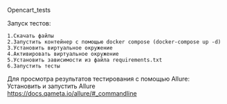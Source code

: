 Opencart_tests

Запуск тестов:

    1.Скачать файлы
    2.Запустить контейнер с помощью docker compose (docker-compose up -d)
    3.Установить виртуальное окружение
    4.Активировать виртуальное окружение
    5.Установить зависимости из файла requirements.txt
    6.Запустить тесты

Для просмотра результатов тестирования с помощью Allure:                      
  Установить и запустить Allure https://docs.qameta.io/allure/#_commandline
